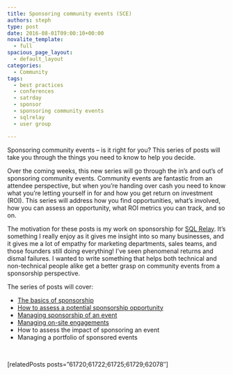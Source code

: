 ```yaml
---
title: Sponsoring community events (SCE)
authors: steph
type: post
date: 2016-08-01T09:00:10+00:00
novalite_template:
  - full
spacious_page_layout:
  - default_layout
categories:
  - Community
tags:
  - best practices
  - conferences
  - satrday
  - sponsor
  - sponsoring community events
  - sqlrelay
  - user group

---
```

Sponsoring community events &#8211; is it right for you? This series of posts will take you through the things you need to know to help you decide.

Over the coming weeks, this new series will go through the in&#8217;s and out&#8217;s of sponsoring community events. Community events are fantastic from an attendee perspective, but when you&#8217;re handing over cash you need to know what you&#8217;re letting yourself in for and how you get return on investment (ROI). This series will address how you find opportunities, what&#8217;s involved, how you can assess an opportunity, what ROI metrics you can track, and so on.

The motivation for these posts is my work on sponsorship for [SQL Relay][1]. It&#8217;s something I really enjoy as it gives me insight into so many businesses, and it gives me a lot of empathy for marketing departments, sales teams, and those founders still doing everything! I&#8217;ve seen phenomenal returns and dismal failures. I wanted to write something that helps both technical and non-technical people alike get a better grasp on community events from a sponsorship perspective.

The series of posts will cover:

  * [The basics of sponsorship][2]
  * [How to assess a potential sponsorship opportunity][3]
  * [Managing sponsorship of an event][4]
  * [Managing on-site engagements][5]
  * How to assess the impact of sponsoring an event
  * Managing a portfolio of sponsored events

&nbsp;

[relatedPosts posts=&#8221;61720;61722;61725;61729;62078&#8243;]

 [1]: http://sqlrelay.co.uk
 [2]: https://itsalocke.com/sponsorship-basics/
 [3]: https://itsalocke.com/assessing-sponsorship-opportunities/
 [4]: https://itsalocke.com/being-an-organised-sponsor/
 [5]: https://itsalocke.com/building-booth-presence/